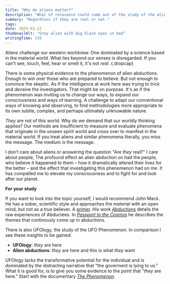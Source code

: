 ```yaml
---
title: "Why do aliens matter?"
description: "What of relevance could come out of the study of the alien phenomenon? Answers not 'Are they real?', but 'Why care?'"
summary: "Regardless if they are real or not."
tags:
date: 2025-01-22
thumbnailAlt: "Grey alien with big black eyes in bed"
writingTime: 158
---
```


Aliens challenge our western worldview.
One dominated by a science based in the material world.
What lies beyond our senses is disregarded.
If you can't see, touch, feel, hear or smell it, it's not _real_.
{.dropcap}

There is some physical evidence to the phenomenon of alien abductions.
Enough to win over those who are prepared to believe.
But not enough to convince the skeptic.
As if the intelligence at work here was trying to trick and deceive the
investigators.
That might be on purpose.
It's as if the phenomenon was inviting us to change our ways, to expand
our consciousness and ways of learning.
A challenge to adapt our conventional ways of knowing and observing, to
find methodologies more appropriate to its own subtle, complex, and perhaps
ultimately unknowable nature.

_They_ are not of this world.
Why do we demand that our worldly thinking applies?
Our methods are insufficient to measure and evaluate phenomena that originate
in the unseen spirit world and cross over to manifest in the material world.
If you treat aliens and similar phenomena literally, you miss the message.
The medium _is_ the message.

I don't care about aliens or answering the question "Are _they_ real?"
I care about people;
The profound effect an alien abduction on had the people, who believe it
happened to them –
how it dramatically altered their lives for the better –
and the effect that investigating this phenomenon had on me.
It has compelled me to elevate my consciousness and to fight for and look
after our planet.

**For your study**

If you want to look into the topic yourself, I would recommend John Mack.
He has a sober, scientific style and approaches the material with an open
mind, but not as a true believer.
A [primer](https://www.youtube.com/watch?v=L9SJUowifik).
His work [<cite>Abductions</cite>](https://amzn.to/40F2YQ1) details the raw experiences of Abductees.
In [<cite>Passport to the Cosmos</cite>](https://amzn.to/3Chw9PS) he describes the themes that continously come up in abductions.

There is also UFOlogy, the study of the UFO Phenomenon.
In comparison I see these insights to be gained:
- **UFOlogy**: _they_ are here
- **Alien abductions**: _they_ are here and this is what _they_ want

UFOlogy lacks the transformative potential for the individual and is
dominated by the distracting narrative that "the goverment is lying to us."
What it is good for, is to give you some evidence to the point that "_they_
are here."
Start with the documentary [<cite>The Phenomenon</cite>](https://www.imdb.com/title/tt13095604).
